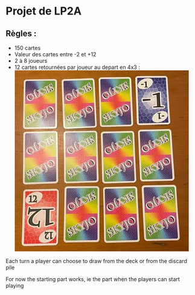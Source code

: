# Projet de LP2A

## Règles :
- 150 cartes
- Valeur des cartes entre -2 et +12
- 2 à 8 joueurs
- 12 cartes retournées par joueur au depart en 4x3 :  
![Exemple of a distribution of cards at the start of the game](Card_distribution.png)  

Each turn a player can choose to draw from the deck or from the discard pile  

For now the starting part works, ie the part when the players can start playing
